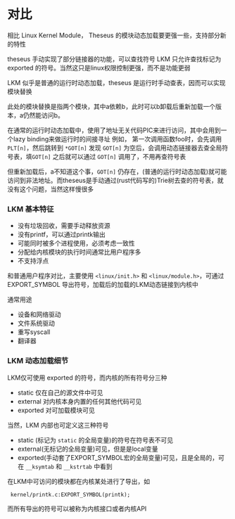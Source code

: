 # 对比

相比 Linux Kernel Module， Theseus 的模块动态加载要更强一些，支持部分新的特性

theseus 手动实现了部分链接器的功能，可以查找符号
LKM 只允许查找标记为 exported 的符号。当然这只是linux权限控制更强，而不是功能更弱

LKM 似乎是普通的运行时动态加载，theseus 是运行时手动查表，因而可以实现模块替换

此处的模块替换是指两个模块，其中a依赖b，此时可以b卸载后重新加载一个版本，a仍然能访问b。

在通常的运行时动态加载中，使用了地址无关代码PIC来进行访问，其中会用到一个lazy binding来做运行时的间接寻址
例如，
第一次调用函数foo时，会先调用 `PLT[n]`，然后跳转到 `*GOT[n]`
发现 `GOT[n]` 为空后，会调用动态链接器去查全局符号表，填`GOT[n]`
之后就可以通过 `GOT[n]` 调用了，不用再查符号表

但重新加载后，a不知道这个事，`GOT[n]` 仍存在，(普通的运行时动态加载)就可能访问到非法地址。而theseus是手动通过(rust代码写的)Trie树去查的符号表，就没有这个问题，当然这样慢很多

### LKM 基本特征

- 没有垃圾回收，需要手动释放资源
- 没有printf，可以通过printk输出
- 可能同时被多个进程使用，必须考虑一致性
- 分配给内核模块的执行时间通常比用户程序多
- 不支持浮点

和普通用户程序对比，主要使用 `<linux/init.h>` 和 `<linux/module.h>`，可通过 EXPORT_SYMBOL 导出符号，加载后的加载的LKM动态链接到内核中

通常用途

- 设备和网络驱动
- 文件系统驱动
- 重写syscall
- 翻译器

### LKM 动态加载细节

LKM仅可使用 exported 的符号，而内核的所有符号分三种
- static 仅在自己的源文件中可见
- external 对内核本身内置的任何其他代码可见
- exported 对可加载模块可见

当然，LKM 内部也可定义这三种符号
- static (标记为 `static` 的全局变量)的符号在符号表不可见
- external(无标记的全局变量)可见，但是是local变量
- exported(手动套了EXPORT_SYMBOL宏的全局变量)可见，且是全局的，可在 `__ksymtab` 和 `__kstrtab` 中看到

在LKM中可访问的模块都在内核某处进行了导出，如
```
 kernel/printk.c:EXPORT_SYMBOL(printk);
```

而所有导出的符号可以被称为内核接口或者内核API

